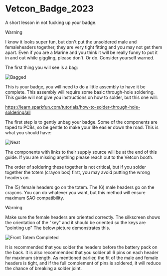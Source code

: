# Vetcon_Badge_2023

A short lesson in not fucking up your badge.

> [!WARNING]
> I know it looks super fun, but don't put the unsoldered male and femaleheaders together, they are very tight fitting and you may not get them apart. Even if you are a Marine and you think it will be really funny to put it in and out while giggling, please don't. Or do. Consider yourself warned.

The first thing you will see is a bag:

![Bagged](https://github.com/wery67564/Vetcon_Badge_2023/assets/22899183/c3c61296-8754-4d65-88a8-0088fc1e183f)

This is your badge, you will need to do a little assembly to have it be complete. This assembly will require some basic through-hole soldering. This guide will not give you instructions on how to solder,  but this one will:

https://learn.sparkfun.com/tutorials/how-to-solder-through-hole-soldering/all


The first step is to gently unbag your badge. Some of the components are taped to PCBs, so be gentle to make your life easier down the road. This is what you should have:

![Neat](https://github.com/wery67564/Vetcon_Badge_2023/assets/22899183/9e6e8a6e-948d-4da6-ab8b-23dab952182c)

The components with links to their supply source will be at the end of this guide. If you are missing anything please reach out to the Vetcon booth.

The order of soldering these together is not critical, but if you solder together the totem (crayon box) first, you may avoid putting the wrong headers on. 

The (5) female headers go on the totem. The (6) male headers go on the crayons. You can do whatever you want, but this method will ensure maximum SAO compatibility. 

> [!WARNING]
> Make sure the female headers are oriented correctly. The silkscreen shows the orientation of the "key" and it should be oriented so the keys are "pointing up" The below picture demonstrates this.

 ![Front Totem Completed](https://github.com/wery67564/Vetcon_Badge_2023/assets/22899183/f88f9e46-9fac-4d7b-9fdf-efcaed8e7619)

It is recommended that you solder the headers before the battery pack on the back. It is also recommended that you solder all 6 pins on each header for maximum strength. As mentioned earlier, the fit of the male and female headers is tight, and if the full complement of pins is soldered, it will reduce the chance of breaking a solder joint.


